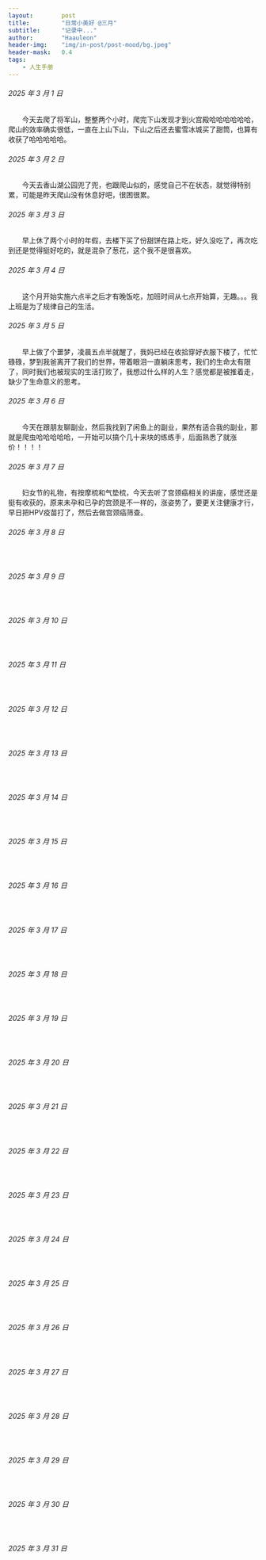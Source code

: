 ```yaml
---
layout:        post
title:         "日常小美好 @三月"
subtitle:      "记录中..."
author:        "Haauleon"
header-img:    "img/in-post/post-mood/bg.jpeg"
header-mask:   0.4
tags:
    - 人生手册
---
```


###### 2025 年 3 月 1 日
&emsp;&emsp;今天去爬了将军山，整整两个小时，爬完下山发现才到火宫殿哈哈哈哈哈哈，爬山的效率确实很低，一直在上山下山，下山之后还去蜜雪冰城买了甜筒，也算有收获了哈哈哈哈哈。

###### 2025 年 3 月 2 日
&emsp;&emsp;今天去香山湖公园兜了兜，也跟爬山似的，感觉自己不在状态，就觉得特别累，可能是昨天爬山没有休息好吧，很困很累。

###### 2025 年 3 月 3 日
&emsp;&emsp;早上休了两个小时的年假，去楼下买了份甜饼在路上吃，好久没吃了，再次吃到还是觉得挺好吃的，就是混杂了葱花，这个我不是很喜欢。

###### 2025 年 3 月 4 日
&emsp;&emsp;这个月开始实施六点半之后才有晚饭吃，加班时间从七点开始算，无趣。。。我上班是为了规律自己的生活。

###### 2025 年 3 月 5 日
&emsp;&emsp;早上做了个噩梦，凌晨五点半就醒了，我妈已经在收拾穿好衣服下楼了，忙忙碌碌，梦到我爸离开了我们的世界，带着眼泪一直躺床思考，我们的生命太有限了，同时我们也被现实的生活打败了，我想过什么样的人生？感觉都是被推着走，缺少了生命意义的思考。

###### 2025 年 3 月 6 日
&emsp;&emsp;今天在跟朋友聊副业，然后我找到了闲鱼上的副业，果然有适合我的副业，那就是爬虫哈哈哈哈哈，一开始可以搞个几十来块的练练手，后面熟悉了就涨价！！！！

###### 2025 年 3 月 7 日
&emsp;&emsp;妇女节的礼物，有按摩梳和气垫梳，今天去听了宫颈癌相关的讲座，感觉还是挺有收获的，原来未孕和已孕的宫颈是不一样的，涨姿势了，要更关注健康才行，早日把HPV疫苗打了，然后去做宫颈癌筛查。

###### 2025 年 3 月 8 日
&emsp;&emsp;

###### 2025 年 3 月 9 日
&emsp;&emsp;

###### 2025 年 3 月 10 日
&emsp;&emsp;

###### 2025 年 3 月 11 日
&emsp;&emsp;

###### 2025 年 3 月 12 日
&emsp;&emsp;

###### 2025 年 3 月 13 日
&emsp;&emsp;

###### 2025 年 3 月 14 日
&emsp;&emsp;

###### 2025 年 3 月 15 日
&emsp;&emsp;

###### 2025 年 3 月 16 日
&emsp;&emsp;

###### 2025 年 3 月 17 日
&emsp;&emsp;

###### 2025 年 3 月 18 日
&emsp;&emsp;

###### 2025 年 3 月 19 日
&emsp;&emsp;

###### 2025 年 3 月 20 日
&emsp;&emsp;

###### 2025 年 3 月 21 日
&emsp;&emsp;

###### 2025 年 3 月 22 日
&emsp;&emsp;

###### 2025 年 3 月 23 日
&emsp;&emsp;

###### 2025 年 3 月 24 日
&emsp;&emsp;

###### 2025 年 3 月 25 日
&emsp;&emsp;

###### 2025 年 3 月 26 日
&emsp;&emsp;

###### 2025 年 3 月 27 日
&emsp;&emsp;

###### 2025 年 3 月 28 日
&emsp;&emsp;

###### 2025 年 3 月 29 日
&emsp;&emsp;

###### 2025 年 3 月 30 日
&emsp;&emsp;

###### 2025 年 3 月 31 日
&emsp;&emsp;
